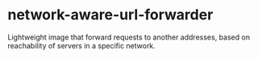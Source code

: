 # network-aware-url-forwarder
Lightweight image that forward requests to another addresses, based on reachability of servers in a specific network.
